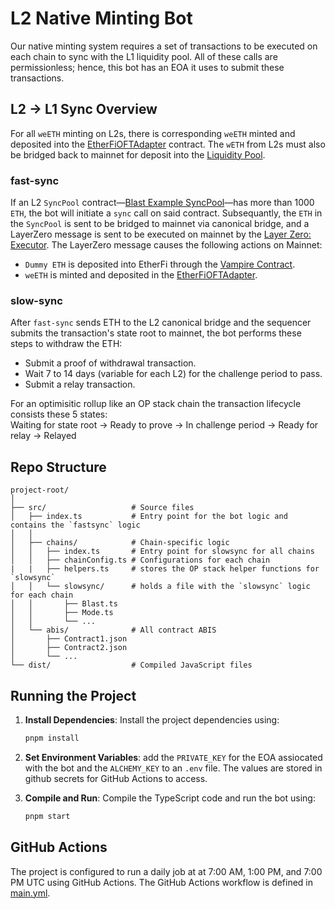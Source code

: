 # L2 Native Minting Bot
Our native minting system requires a set of transactions to be executed on each chain to sync with the L1 liquidity pool. All of these calls are permissionless; hence, this bot has an EOA it uses to submit these transactions.

## L2 -> L1 Sync Overview
For all `weETH` minting on L2s, there is corresponding `weETH` minted and deposited into the [EtherFiOFTAdapter](https://etherscan.io/address/0xFE7fe01F8B9A76803aF3750144C2715D9bcf7D0D) contract. The `wETH` from L2s must also be bridged back to mainnet for deposit into the [Liquidity Pool](https://etherscan.io/address/0x308861A430be4cce5502d0A12724771Fc6DaF216).

### fast-sync
If an L2 `SyncPool` contract—[Blast Example SyncPool](https://blastscan.io/address/0x52c4221cb805479954cde5accff8c4dcaf96623b)—has more than 1000 `ETH`, the bot will initiate a `sync` call on said contract. Subsequantly, the `ETH` in the `SyncPool` is sent to be bridged to mainnet via canonical bridge, and a LayerZero message is sent to be executed on mainnet by the [Layer Zero: Executor](https://etherscan.io/address/0xe93685f3bba03016f02bd1828badd6195988d950).
The LayerZero message causes the following actions on Mainnet:
- `Dummy ETH` is deposited into EtherFi through the [Vampire Contract](https://etherscan.io/address/0x9ffdf407cde9a93c47611799da23924af3ef764f).
- `weETH` is minted and deposited in the [EtherFiOFTAdapter](https://etherscan.io/address/0xFE7fe01F8B9A76803aF3750144C2715D9bcf7D0D).

### slow-sync
After `fast-sync` sends ETH to the L2 canonical bridge and the sequencer submits the transaction's state root to mainnet, the bot performs these steps to withdraw the ETH:
- Submit a proof of withdrawal transaction.
- Wait 7 to 14 days (variable for each L2) for the challenge period to pass.
- Submit a relay transaction.

For an optimisitic rollup like an OP stack chain the transaction lifecycle consists these 5 states: <br>
Waiting for state root -> Ready to prove -> In challenge period -> Ready for relay -> Relayed

## Repo Structure
```
project-root/
│
├── src/                   # Source files
│   ├── index.ts           # Entry point for the bot logic and contains the `fastsync` logic
│   │
│   ├── chains/            # Chain-specific logic
│   │   ├── index.ts       # Entry point for slowsync for all chains
│   │   ├── chainConfig.ts # Configurations for each chain
|   |   ├── helpers.ts     # stores the OP stack helper functions for `slowsync`
│   │   └── slowsync/      # holds a file with the `slowsync` logic for each chain 
│   │       ├── Blast.ts   
│   │       ├── Mode.ts      
│   │       └── ...
│   └── abis/              # All contract ABIS
│       ├── Contract1.json
│       ├── Contract2.json
│       └── ...
└── dist/                  # Compiled JavaScript files
```

## Running the Project

1. **Install Dependencies**: Install the project dependencies using:
    ```sh
    pnpm install
    ```

2. **Set Environment Variables**: add the `PRIVATE_KEY` for the EOA assiocated with the bot and the `ALCHEMY_KEY` to an `.env` file. The values are stored in github secrets for GitHub Actions to access.

4. **Compile and Run**: Compile the TypeScript code and run the bot using:
    ```sh
    pnpm start
    ```

## GitHub Actions

The project is configured to run a daily job at at 7:00 AM, 1:00 PM, and 7:00 PM UTC using GitHub Actions. The GitHub Actions workflow is defined in [main.yml](https://github.com/GadzeFinance/native-minting-bot/blob/main/.github/workflows/main.yml).
